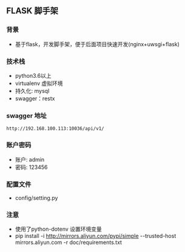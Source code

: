 ## FLASK 脚手架

### 背景
- 基于flask，开发脚手架，便于后面项目快速开发(nginx+uwsgi+flask)

### 技术栈
- python3.6以上
- virtualenv 虚拟环境
- 持久化: mysql
- swagger：restx

### swagger 地址
```
http://192.168.100.113:10036/api/v1/
```

### 账户密码

- 账户: admin
- 密码: 123456

### 配置文件

- config/setting.py

### 注意
- 使用了python-dotenv 设置环境变量
- pip install  -i http://mirrors.aliyun.com/pypi/simple  --trusted-host mirrors.aliyun.com  -r doc/requirements.txt
